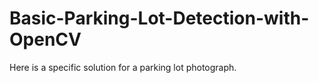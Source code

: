 # Basic-Parking-Lot-Detection-with-OpenCV
Here is a specific solution for a parking lot photograph.
